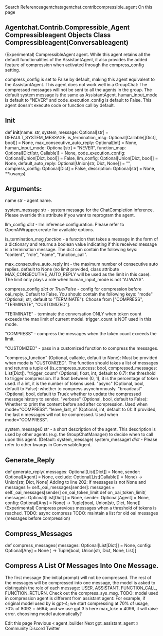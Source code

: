 Search Referenceagentchatagentchat.contribcompressible_agent On this page

## Agentchat.Contrib.Compressible_Agent Compressibleagent Objects Class Compressibleagent(Conversableagent)

(Experimental) CompressibleAgent agent. While this agent retains all the default functionalities of the AssistantAgent, it also provides the added feature of compression when activated through the compress_config setting.

compress_config is set to False by default, making this agent equivalent to the AssistantAgent. This agent does not work well in a GroupChat: The compressed messages will not be sent to all the agents in the group. The default system message is the same as AssistantAgent. human_input_mode is default to "NEVER" and code_execution_config is default to False. This agent doesn't execute code or function call by default.

## __Init__

def __init__(name: str, system_message: Optional[str] = DEFAULT_SYSTEM_MESSAGE, is_termination_msg: Optional[Callable[[Dict], bool]] = None, max_consecutive_auto_reply: Optional[int] = None, human_input_mode: Optional[str] = "NEVER", function_map: Optional[Dict[str, Callable]] = None, code_execution_config: Optional[Union[Dict, bool]] = False, llm_config: Optional[Union[Dict, bool]] = None, default_auto_reply: Optional[Union[str, Dict, None]] = "", compress_config: Optional[Dict] = False, description: Optional[str] = None, **kwargs)

## Arguments:

name str - agent name.

system_message str - system message for the ChatCompletion inference. Please override this attribute if you want to reprogram the agent.

llm_config *dict* - llm inference configuration. Please refer to OpenAIWrapper.create for available options.

is_termination_msg *function* - a function that takes a message in the form of a dictionary and returns a boolean value indicating if this received message is a termination message. The dict can contain the following keys: "content", "role", "name", "function_call".

max_consecutive_auto_reply int - the maximum number of consecutive auto replies. default to None (no limit provided, class attribute MAX_CONSECUTIVE_AUTO_REPLY will be used as the limit in this case). The limit only plays a role when human_input_mode is not "ALWAYS".

compress_config *dict or True/False* - config for compression before oai_reply. Default to False. You should contain the following keys:
"mode" (Optional, str, default to "TERMINATE"): Choose from ["COMPRESS", "TERMINATE", "CUSTOMIZED"].

"TERMINATE" - terminate the conversation ONLY when token count exceeds the max limit of current model. trigger_count is NOT
used in this mode.

"COMPRESS" - compress the messages when the token count exceeds the limit.

"CUSTOMIZED" - pass in a customized function to compress the messages.

"compress_function" (Optional, callable, default to None): Must be provided when mode is "CUSTOMIZED". The function should takes a list of messages and returns a tuple of (is_compress_success: bool, compressed_messages: List[Dict]). "trigger_count" (Optional, float, int, default to 0.7): the threshold to trigger compression. If a float between (0, 1], it is the percentage of token used. if a int, it is the number of tokens used. "async" (Optional, bool, default to False): whether to compress asynchronously. "broadcast" (Optional, bool, default to True): whether to update the compressed message history to sender. "verbose" (Optional, bool, default to False): Whether to print the content before and after compression. Used when mode="COMPRESS". "leave_last_n" (Optional, int, default to 0): If provided, the last n messages will not be compressed. Used when mode="COMPRESS".

system_message0 str - a short description of the agent. This description is used by other agents (e.g. the GroupChatManager) to decide when to call upon this agent. (Default: system_message)
system_message1 *dict* - Please refer to other kwargs in ConversableAgent.

## Generate_Reply

def generate_reply( messages: Optional[List[Dict]] = None, sender: Optional[Agent] = None, exclude: Optional[List[Callable]] = None) -> Union[str, Dict, None]
Adding to line 202:
    if messages is not None and messages != self._oai_messages[sender]: messages = self._oai_messages[sender]
on_oai_token_limit def on_oai_token_limit( messages: Optional[List[Dict]] = None, sender: Optional[Agent] = None, config: Optional[Any] = None) -> Tuple[bool, Union[str, Dict, None]]
(Experimental) Compress previous messages when a threshold of tokens is reached. TODO: async compress TODO: maintain a list for old oai messages (messages before compression)

## Compress_Messages

def compress_messages( messages: Optional[List[Dict]] = None, config: Optional[Any] = None ) -> Tuple[bool, Union[str, Dict, None, List]]

## Compress A List Of Messages Into One Message.

The first message (the initial prompt) will not be compressed. The rest of the messages will be compressed into one message, the model is asked to distinguish the role of each message: USER, ASSISTANT, FUNCTION_CALL, FUNCTION_RETURN. Check out the compress_sys_msg. TODO: model used in compression agent is different from assistant agent: For example, if original model used by is gpt-4; we start compressing at 70% of usage, 70% of 8092 = 5664; and we use gpt 3.5 here max_toke = 4096, it will raise error. choosinng model automatically?

Edit this page Previous « agent_builder Next gpt_assistant_agent »
Community Discord Twitter